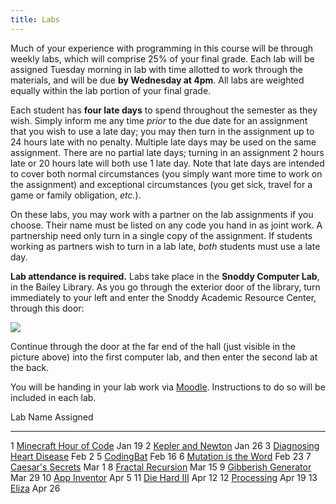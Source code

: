 ```yaml
---
title: Labs
---
```


Much of your experience with programming in this course will be
through weekly labs, which will comprise 25% of your final grade. Each
lab will be assigned Tuesday morning in lab with time allotted to work
through the materials, and will be due **by Wednesday at 4pm**. All
labs are weighted equally within the lab portion of your final grade.

Each student has **four late days** to spend throughout the semester
as they wish.  Simply inform me any time *prior* to the due date for
an assignment that you wish to use a late day; you may then turn in
the assignment up to 24 hours late with no penalty.  Multiple late
days may be used on the same assignment.  There are no partial late
days; turning in an assignment 2 hours late or 20 hours late will both
use 1 late day.  Note that late days are intended to cover both normal
circumstances (you simply want more time to work on the assignment)
and exceptional circumstances (you get sick, travel for a game or
family obligation, *etc.*).

On these labs, you may work with a partner on the lab assignments if
you choose. Their name must be listed on any code you hand in as joint
work.  A partnership need only turn in a single copy of the
assignment.  If students working as partners wish to turn in a lab
late, *both* students must use a late day.

**Lab attendance is required.** Labs take place in the **Snoddy Computer
Lab**, in the Bailey Library. As you go through the exterior door of the
library, turn immediately to your left and enter the Snoddy Academic
Resource Center, through this door:

![](https://www.hendrix.edu/uploadedImages/Bailey_Library/Snoddy.jpg)

Continue through the door at the far end of the hall (just visible in
the picture above) into the first computer lab, and then enter the
second lab at the back.

You will be handing in your lab work via
[Moodle](http://moodle.hendrix.edu). Instructions to do so will be
included in each lab.

  Lab   Name                                                                          Assigned
  ----- --------------------------------------------------                            ----------
  1     [Minecraft Hour of Code](https://studio.code.org/join/LLMHVB)                 Jan 19
  2     [Kepler and Newton](http://mgoadric.github.io/csci150/labs/lab2.html)         Jan 26
  3     [Diagnosing Heart Disease](http://mgoadric.github.io/csci150/labs/lab3.html)  Feb 2
  5     [CodingBat](http://mgoadric.github.io/csci150/labs/lab5.html)                 Feb 16
  6     [Mutation is the Word](http://mgoadric.github.io/csci150/labs/lab6.html)      Feb 23
  7     [Caesar's Secrets](http://mgoadric.github.io/csci150/labs/lab7.html)          Mar 1
  8     [Fractal Recursion](labs/lab8.html)                                           Mar 15
  9     [Gibberish Generator](labs/lab9.html)                                         Mar 29
  10    [App Inventor](labs/lab10.html)                                               Apr 5
  11    [Die Hard III](labs/lab11.html)                                               Apr 12
  12    [Processing](labs/lab12.html)                                                 Apr 19
  13    [Eliza](labs/lab13.html)                                                      Apr 26
